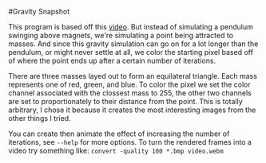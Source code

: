 #Gravity Snapshot

This program is based off this [video](https://www.youtube.com/watch?v=C5Jkgvw-Z6E). But instead of simulating a pendulum swinging above magnets, we're simulating a point being attracted to masses. And since this gravity simulation can go on for a lot longer than the pendulum, or might never settle at all, we color the starting pixel based off of where the point ends up after a certain number of iterations.

There are three masses layed out to form an equilateral triangle. Each mass represents one of red, green, and blue. To color the pixel we set the color channel associated with the clossest mass to 255, the other two channels are set to proportionately to their distance from the point. This is totally arbitrary, I chose it because it creates the most interesting images from the other things I tried.

You can create then animate the effect of increasing the number of iterations, see `--help` for more options. To turn the rendered frames into a video try something like: `convert -quality 100 *.bmp video.webm`